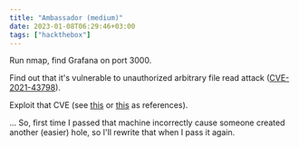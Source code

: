 ```yaml
---
title: "Ambassador (medium)"
date: 2023-01-08T06:29:46+03:00
tags: ["hackthebox"]
---
```


<!--more-->

Run nmap, find Grafana on port 3000.

Find out that it's vulnerable to unauthorized arbitrary file read attack
([CVE-2021-43798](https://nvd.nist.gov/vuln/detail/CVE-2021-43798)).

Exploit that CVE (see [this](https://github.com/jas502n/Grafana-CVE-2021-43798)
or [this](https://github.com/pedrohavay/exploit-grafana-CVE-2021-43798) as
references).

... So, first time I passed that machine incorrectly cause someone created
another (easier) hole, so I'll rewrite that when I pass it again.
